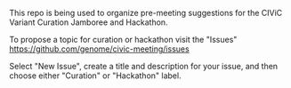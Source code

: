 This repo is being used to organize pre-meeting suggestions for the CIViC Variant Curation Jamboree and Hackathon. 

To propose a topic for curation or hackathon visit the "Issues" 
https://github.com/genome/civic-meeting/issues

Select "New Issue", create a title and description for your issue, and then choose either "Curation" or "Hackathon" label.
